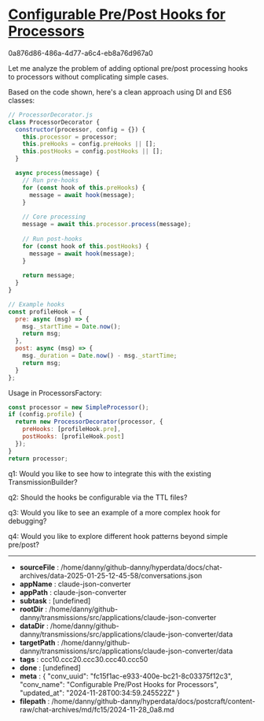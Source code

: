 # [Configurable Pre/Post Hooks for Processors](https://claude.ai/chat/fc15f1ac-e933-400e-bc21-8c03375f12c3)

0a876d86-486a-4d77-a6c4-eb8a76d967a0

 Let me analyze the problem of adding optional pre/post processing hooks to processors without complicating simple cases.

Based on the code shown, here's a clean approach using DI and ES6 classes:

```javascript
// ProcessorDecorator.js
class ProcessorDecorator {
  constructor(processor, config = {}) {
    this.processor = processor;
    this.preHooks = config.preHooks || [];
    this.postHooks = config.postHooks || [];
  }

  async process(message) {
    // Run pre-hooks
    for (const hook of this.preHooks) {
      message = await hook(message);
    }
    
    // Core processing
    message = await this.processor.process(message);
    
    // Run post-hooks
    for (const hook of this.postHooks) {
      message = await hook(message);
    }
    
    return message;
  }
}

// Example hooks
const profileHook = {
  pre: async (msg) => {
    msg._startTime = Date.now();
    return msg;
  },
  post: async (msg) => {
    msg._duration = Date.now() - msg._startTime;
    return msg; 
  }
};
```

Usage in ProcessorsFactory:

```javascript
const processor = new SimpleProcessor();
if (config.profile) {
  return new ProcessorDecorator(processor, {
    preHooks: [profileHook.pre],
    postHooks: [profileHook.post]
  });
}
return processor;
```

q1: Would you like to see how to integrate this with the existing TransmissionBuilder?

q2: Should the hooks be configurable via the TTL files?

q3: Would you like to see an example of a more complex hook for debugging?

q4: Would you like to explore different hook patterns beyond simple pre/post?

---

* **sourceFile** : /home/danny/github-danny/hyperdata/docs/chat-archives/data-2025-01-25-12-45-58/conversations.json
* **appName** : claude-json-converter
* **appPath** : claude-json-converter
* **subtask** : [undefined]
* **rootDir** : /home/danny/github-danny/transmissions/src/applications/claude-json-converter
* **dataDir** : /home/danny/github-danny/transmissions/src/applications/claude-json-converter/data
* **targetPath** : /home/danny/github-danny/transmissions/src/applications/claude-json-converter/data
* **tags** : ccc10.ccc20.ccc30.ccc40.ccc50
* **done** : [undefined]
* **meta** : {
  "conv_uuid": "fc15f1ac-e933-400e-bc21-8c03375f12c3",
  "conv_name": "Configurable Pre/Post Hooks for Processors",
  "updated_at": "2024-11-28T00:34:59.245522Z"
}
* **filepath** : /home/danny/github-danny/hyperdata/docs/postcraft/content-raw/chat-archives/md/fc15/2024-11-28_0a8.md